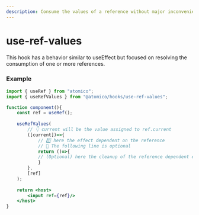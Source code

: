 ```yaml
---
description: Consume the values of a reference without major inconvenience
---
```


# use-ref-values

This hook has a behavior similar to useEffect but focused on resolving the consumption of one or more references.

### Example

```jsx
import { useRef } from "atomico";
import { useRefValues } from "@atomico/hooks/use-ref-values";

function component(){
    const ref = useRef();
    
    useRefValues(
        // 👇 current will be the value assigned to ref.current
        ([current])=>{
            // 1️⃣ here the effect dependent on the reference
            // 🔴 The following line is optional
            return ()=>{
            // (Optional) here the cleanup of the reference dependent effect
            }
        },
        [ref]
    );
    
    return <host>
        <input ref={ref}/>
    </host>
}
```
